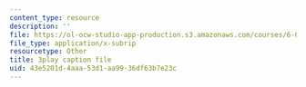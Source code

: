 ```yaml
---
content_type: resource
description: ''
file: https://ol-ocw-studio-app-production.s3.amazonaws.com/courses/6-046j-introduction-to-algorithms-sma-5503-fall-2005/43e5201d4aaa53d1aa9936df63b7e23c_JPyuH4qXLZ0.vtt
file_type: application/x-subrip
resourcetype: Other
title: 3play caption file
uid: 43e5201d-4aaa-53d1-aa99-36df63b7e23c
---
```

